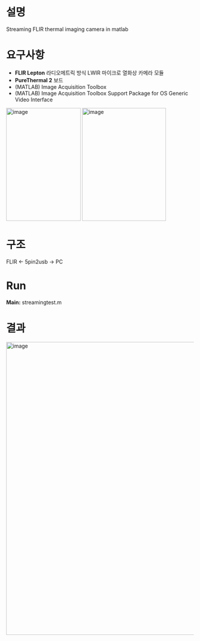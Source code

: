 # 설명
Streaming FLIR thermal imaging camera in matlab

# 요구사항
- **FLIR Lepton** 라디오메트릭 방식 LWIR 마이크로 열화상 카메라 모듈
- **PureThermal 2** 보드
- (MATLAB) Image Acquisition Toolbox
- (MATLAB) Image Acquisition Toolbox Support Package for OS Generic Video Interface
<img width="200" height="303" alt="image" src="https://github.com/user-attachments/assets/72cd7917-ddd7-496f-8bb7-b0ccbf329050" />
<img width="225" height="303" alt="image" src="https://github.com/user-attachments/assets/621b7902-81fd-4fbf-b7f2-cf3a72241672" />

# 구조
FLIR ← 5pin2usb → PC

# Run
**Main:** streamingtest.m

# 결과
<img width="749" height="786" alt="image" src="https://github.com/user-attachments/assets/20c0ed92-ef7d-4c1c-a001-7c6afe31e15a" />
